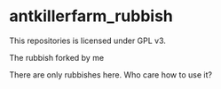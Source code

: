 # antkillerfarm_rubbish

This repositories is licensed under GPL v3.

The rubbish forked by me

There are only rubbishes here. Who care how to use it?